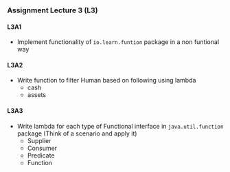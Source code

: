 ### Assignment Lecture 3 (L3)
#### L3A1
* Implement functionality of `io.learn.funtion` package in a non funtional way

#### L3A2
* Write function to filter Human based on following using lambda
  * cash
  * assets

#### L3A3
* Write lambda for each type of Functional interface in `java.util.function` package (Think of a scenario and apply it)
  * Supplier
  * Consumer
  * Predicate
  * Function
  